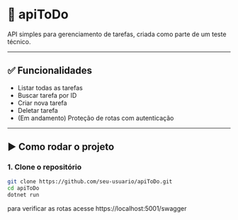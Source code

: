 # 📌 apiToDo

API simples para gerenciamento de tarefas, criada como parte de um teste técnico.

---

## ✅ Funcionalidades

- Listar todas as tarefas
- Buscar tarefa por ID
- Criar nova tarefa
- Deletar tarefa
- (Em andamento) Proteção de rotas com autenticação

---

## ▶️ Como rodar o projeto

### 1. Clone o repositório

```bash
git clone https://github.com/seu-usuario/apiToDo.git
cd apiToDo
dotnet run
```

para verificar as rotas acesse
https://localhost:5001/swagger
